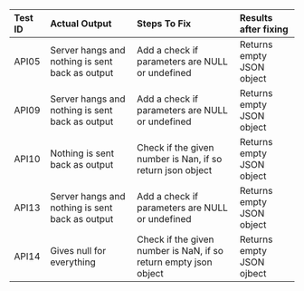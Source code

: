 |Test ID|Actual Output|Steps To Fix|Results after fixing|
|:-|:-|:-|:-|
|API05|Server hangs and nothing is sent back as output|Add a check if parameters are NULL or undefined|Returns empty JSON object|
|API09|Server hangs and nothing is sent back as output|Add a check if parameters are NULL or undefined|Returns empty JSON object|
|API10|Nothing is sent back as output|Check if the given number is Nan, if so return json object|Returns empty JSON object|
|API13|Server hangs and nothing is sent back as output|Add a check if parameters are NULL or undefined|Returns empty JSON object|
|API14|Gives null for everything|Check if the given number is NaN, if so return empty json object|Returns empty JSON ojbect|